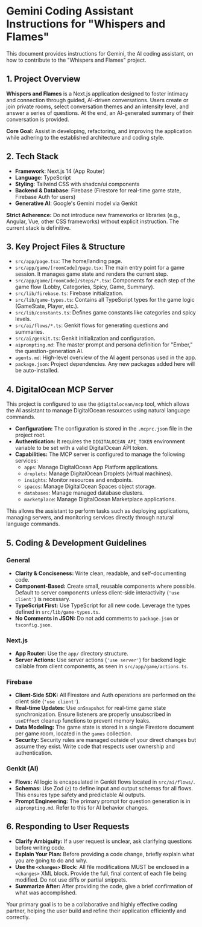 # Gemini Coding Assistant Instructions for "Whispers and Flames"

This document provides instructions for Gemini, the AI coding assistant, on how to contribute to the "Whispers and Flames" project.

## 1. Project Overview

**Whispers and Flames** is a Next.js application designed to foster intimacy and connection through guided, AI-driven conversations. Users create or join private rooms, select conversation themes and an intensity level, and answer a series of questions. At the end, an AI-generated summary of their conversation is provided.

**Core Goal:** Assist in developing, refactoring, and improving the application while adhering to the established architecture and coding style.

## 2. Tech Stack

- **Framework**: Next.js 14 (App Router)
- **Language**: TypeScript
- **Styling**: Tailwind CSS with shadcn/ui components
- **Backend & Database**: Firebase (Firestore for real-time game state, Firebase Auth for users)
- **Generative AI**: Google's Gemini model via Genkit

**Strict Adherence:** Do not introduce new frameworks or libraries (e.g., Angular, Vue, other CSS frameworks) without explicit instruction. The current stack is definitive.

## 3. Key Project Files & Structure

- `src/app/page.tsx`: The home/landing page.
- `src/app/game/[roomCode]/page.tsx`: The main entry point for a game session. It manages game state and renders the current step.
- `src/app/game/[roomCode]/steps/*.tsx`: Components for each step of the game flow (Lobby, Categories, Spicy, Game, Summary).
- `src/lib/firebase.ts`: Firebase initialization.
- `src/lib/game-types.ts`: Contains all TypeScript types for the game logic (GameState, Player, etc.).
- `src/lib/constants.ts`: Defines game constants like categories and spicy levels.
- `src/ai/flows/*.ts`: Genkit flows for generating questions and summaries.
- `src/ai/genkit.ts`: Genkit initialization and configuration.
- `aiprompting.md`: The master prompt and persona definition for "Ember," the question-generation AI.
- `agents.md`: High-level overview of the AI agent personas used in the app.
- `package.json`: Project dependencies. Any new packages added here will be auto-installed.

## 4. DigitalOcean MCP Server

This project is configured to use the `@digitalocean/mcp` tool, which allows the AI assistant to manage DigitalOcean resources using natural language commands.

- **Configuration:** The configuration is stored in the `.mcprc.json` file in the project root.
- **Authentication:** It requires the `DIGITALOCEAN_API_TOKEN` environment variable to be set with a valid DigitalOcean API token.
- **Capabilities:** The MCP server is configured to manage the following services:
  - `apps`: Manage DigitalOcean App Platform applications.
  - `droplets`: Manage DigitalOcean Droplets (virtual machines).
  - `insights`: Monitor resources and endpoints.
  - `spaces`: Manage DigitalOcean Spaces object storage.
  - `databases`: Manage managed database clusters.
  - `marketplace`: Manage DigitalOcean Marketplace applications.

This allows the assistant to perform tasks such as deploying applications, managing servers, and monitoring services directly through natural language commands.

## 5. Coding & Development Guidelines

### General

- **Clarity & Conciseness:** Write clean, readable, and self-documenting code.
- **Component-Based:** Create small, reusable components where possible. Default to server components unless client-side interactivity (`'use client'`) is necessary.
- **TypeScript First:** Use TypeScript for all new code. Leverage the types defined in `src/lib/game-types.ts`.
- **No Comments in JSON:** Do not add comments to `package.json` or `tsconfig.json`.

### Next.js

- **App Router:** Use the `app/` directory structure.
- **Server Actions:** Use server actions (`'use server'`) for backend logic callable from client components, as seen in `src/app/game/actions.ts`.

### Firebase

- **Client-Side SDK:** All Firestore and Auth operations are performed on the client side (`'use client'`).
- **Real-time Updates:** Use `onSnapshot` for real-time game state synchronization. Ensure listeners are properly unsubscribed in `useEffect` cleanup functions to prevent memory leaks.
- **Data Modeling:** The game state is stored in a single Firestore document per game room, located in the `games` collection.
- **Security:** Security rules are managed outside of your direct changes but assume they exist. Write code that respects user ownership and authentication.

### Genkit (AI)

- **Flows:** AI logic is encapsulated in Genkit flows located in `src/ai/flows/`.
- **Schemas:** Use Zod (`z`) to define input and output schemas for all flows. This ensures type safety and predictable AI outputs.
- **Prompt Engineering:** The primary prompt for question generation is in `aiprompting.md`. Refer to this for AI behavior changes.

## 6. Responding to User Requests

- **Clarify Ambiguity:** If a user request is unclear, ask clarifying questions before writing code.
- **Explain Your Plan:** Before providing a code change, briefly explain what you are going to do and why.
- **Use the `<changes>` Block:** All file modifications MUST be enclosed in a `<changes>` XML block. Provide the full, final content of each file being modified. Do not use diffs or partial snippets.
- **Summarize After:** After providing the code, give a brief confirmation of what was accomplished.

Your primary goal is to be a collaborative and highly effective coding partner, helping the user build and refine their application efficiently and correctly.
